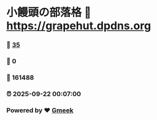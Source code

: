# 小饅頭の部落格 :link: https://grapehut.dpdns.org 
### :page_facing_up: [35](https://grapehut.dpdns.org/tag.html) 
### :speech_balloon: 0 
### :hibiscus: 161488 
### :alarm_clock: 2025-09-22 00:07:00 
### Powered by :heart: [Gmeek](https://github.com/Meekdai/Gmeek)
